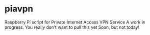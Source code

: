 # piavpn
Raspberry Pi script for Private Internet Access VPN Service
A work in progress.  You really don't want to pull this yet
Soon, but not today!
